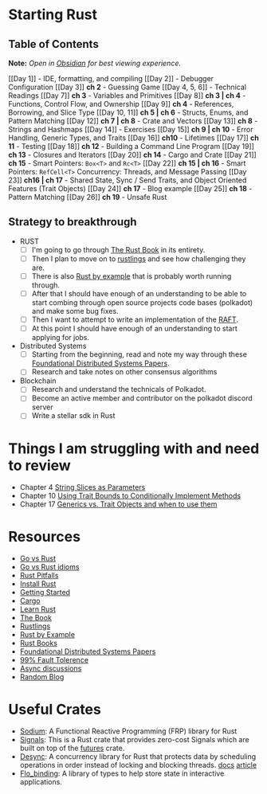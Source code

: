 # Starting Rust
## Table of Contents
**Note:** *Open in [Obsidian](https://obsidian.md/) for best viewing experience.*

[[Day 1]] - IDE, formatting, and compiling
[[Day 2]] - Debugger Configuration
[[Day 3]] **ch 2** - Guessing Game
[[Day 4, 5, 6]] - Technical Readings
[[Day 7]] **ch 3** - Variables and Primitives
[[Day 8]] **ch 3 | ch 4** - Functions, Control Flow, and Ownership
[[Day 9]] **ch 4** - References, Borrowing, and Slice Type
[[Day 10, 11]] **ch 5 | ch 6** - Structs, Enums, and Pattern Matching
[[Day 12]] **ch 7 | ch 8** - Crate and Vectors
[[Day 13]] **ch 8** - Strings and Hashmaps
[[Day 14]] - Exercises
[[Day 15]] **ch 9 | ch 10** - Error Handling, Generic Types, and Traits
[[Day 16]] **ch10** - Lifetimes
[[Day 17]] **ch 11** - Testing
[[Day 18]] **ch 12** - Building a Command Line Program
[[Day 19]] **ch 13** - Closures and Iterators
[[Day 20]] **ch 14** - Cargo and Crate
[[Day 21]] **ch 15** - Smart Pointers: `Box<T>` and `Rc<T>`
[[Day 22]] **ch 15 | ch 16** - Smart Pointers: `RefCell<T>` Concurrency: Threads, and Message Passing
[[Day 23]] **ch16 | ch 17** - Shared State, Sync / Send Traits, and Object Oriented Features (Trait Objects)
[[Day 24]] **ch 17** - Blog example
[[Day 25]] **ch 18** - Pattern Matching
[[Day 26]] **ch 19** - Unsafe Rust

## Strategy to breakthrough
- RUST
	- [ ] I'm going to go through [The Rust Book](https://doc.rust-lang.org/book) in its entirety.
	- [ ] Then I plan to move on to [rustlings](https://github.com/rust-lang/rustlings) and see how challenging they are. 
	- [ ] There is also [Rust by example](https://doc.rust-lang.org/stable/rust-by-example/) that is probably worth running through.
	- [ ] After that I should have enough of an understanding to be able to start combing through open source projects code bases (polkadot) and make some bug fixes.
	- [ ] Then I want to attempt to write an implementation of the [RAFT](https://raft.github.io).
	- [ ] At this point I should have enough of an understanding to start applying for jobs.
- Distributed Systems
	- [ ] Starting from the beginning, read and note my way through these [Foundational Distributed Systems Papers](https://muratbuffalo.blogspot.com/2021/02/foundational-distributed-systems-papers.html?m=1).
	- [ ] Research and take notes on other consensus algorithms
- Blockchain
	- [ ] Research and understand the technicals of Polkadot.
	- [ ] Become an active member and contributor on the polkadot discord server
	- [ ] Write a stellar sdk in Rust

# Things I am struggling with and need to review
- Chapter 4 [String Slices as Parameters](https://doc.rust-lang.org/book/ch04-03-slices.html#string-slices-as-parameters)
- Chapter 10 [Using Trait Bounds to Conditionally Implement Methods](https://doc.rust-lang.org/book/ch10-02-traits.html#using-trait-bounds-to-conditionally-implement-methods)
- Chapter 17 [Generics vs. Trait Objects and when to use them](https://doc.rust-lang.org/book/ch17-02-trait-objects.html)


# Resources
- [Go vs Rust](https://bitfieldconsulting.com/golang/rust-vs-go)
- [Go vs Rust idioms](https://programming-idioms.org/cheatsheet/Go/Rust)
- [Rust Pitfalls](https://docs.google.com/presentation/d/1-pvJCzwWKSlkiYkdC8FsFH5IRRX2a5UjT3_WhFB7hxE/edit#slide=id.gcbab3a369_1_258)
- [Install Rust](https://www.rust-lang.org/tools/install)
- [Getting Started](https://www.rust-lang.org/learn/get-started)
- [Cargo](https://doc.rust-lang.org/cargo/index.html)
- [Learn Rust](https://www.rust-lang.org/learn)
- [The Book](https://doc.rust-lang.org/book/)
- [Rustlings](https://github.com/rust-lang/rustlings/)
- [Rust by Example](https://doc.rust-lang.org/rust-by-example/)
- [Rust Books](https://github.com/sger/RustBooks)
- [Foundational Distributed Systems Papers](https://muratbuffalo.blogspot.com/2021/02/foundational-distributed-systems-papers.html?m=1)
- [99% Fault Tolerence](https://vitalik.ca/general/2018/08/07/99_fault_tolerant.html)
- [Async discussions](https://users.rust-lang.org/t/does-rust-need-rx-implementation-and-or-more/29481/7)
- [Random Blog](https://www.logicalshift.io/)

# Useful Crates
- [Sodium](https://github.com/SodiumFRP/sodium-rust): A Functional Reactive Programming (FRP) library for Rust
- [Signals](https://github.com/Pauan/rust-signals): This is a Rust crate that provides zero-cost Signals which are built on top of the [futures](https://crates.io/crates/futures) crate.
- [Desync](https://github.com/Logicalshift/desync): A concurrency library for Rust that protects data by scheduling operations in order instead of locking and blocking threads. [docs](https://docs.rs/desync/0.7.0/desync/) [article](https://www.logicalshift.io/articles/rust-tools/desync.html)
- [Flo_binding](https://docs.rs/flo_binding/2.0.0/flo_binding/): A library of types to help store state in interactive applications.